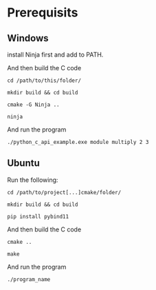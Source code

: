 # Prerequisits 

## Windows 
install Ninja first and add to PATH.

And then build the C code
```
cd /path/to/this/folder/

mkdir build && cd build

cmake -G Ninja ..

ninja
```

And run the program
```
./python_c_api_example.exe module multiply 2 3
```

## Ubuntu

Run the following: 
```
cd /path/to/project[...]cmake/folder/

mkdir build && cd build

pip install pybind11
```
And then build the C code
```
cmake ..

make
```

And run the program
```
./program_name
```
